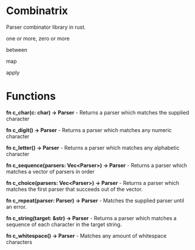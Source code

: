 # Combinatrix

Parser combinator library in rust. 

one or more,
zero or more

between

map

apply

# Functions
**fn c_char(c: char) -> Parser**
    - Returns a parser which matches the supplied character

**fn c_digit() -> Parser**
    - Returns a parser which matches any numeric character

**fn c_letter() -> Parser**
    - Returns a parser which matches any alphabetic character

**fn c_sequence(parsers: Vec\<Parser>) -> Parser**
    - Returns a parser which matches a vector of parsers in order

**fn c_choice(parsers: Vec\<Parser>) -> Parser**
    - Returns a parser which matches the first parser that succeeds out of the vector.

**fn c_repeat(parser: Parser) -> Parser**
    - Matches the supplied parser until an error.

**fn c_string(target: &str) -> Parser**
    - Returns a parser which matches a sequence of each character in the target string.

**fn c_whitespace() -> Parser**
    - Matches any amount of whitespace characters